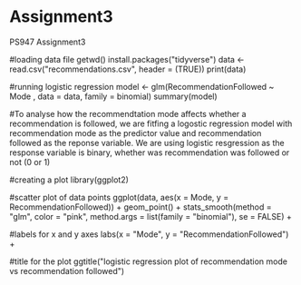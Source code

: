 # Assignment3
 PS947 Assignment3

#loading data file 
getwd()
install.packages("tidyverse")
data <- read.csv("recommendations.csv", header = (TRUE))
print(data)

#running logistic regression 
model <- glm(RecommendationFollowed ~ Mode , data = data, family = binomial)
summary(model)

#To analyse how the recommendtation mode affects whether a recommendation is followed, we are fitfing a logostic regression model with recommendation mode as the predictor value and recommendation followed as the reponse variable. We are using logistic resgression as the response variable is binary, whether was recommendation was followed or not (0 or 1) 

#creating a plot 
library(ggplot2)

#scatter plot of data points
ggplot(data, aes(x = Mode, y = RecommendationFollowed)) +
geom_point() + 
stats_smooth(method = "glm", color = "pink", method.args = list(family = "binomial"), se = FALSE) + 

#labels for x and y axes 
labs(x = "Mode", y = "RecommendationFollowed") +

#title for the plot
ggtitle("logistic regression plot of recommendation mode vs recommendation followed") 



  